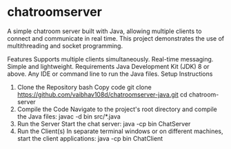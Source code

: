 # chatroomserver
A simple chatroom server built with Java, allowing multiple clients to connect and communicate in real time. This project demonstrates the use of multithreading and socket programming.

Features
Supports multiple clients simultaneously.
Real-time messaging.
Simple and lightweight.
Requirements
Java Development Kit (JDK) 8 or above.
Any IDE or command line to run the Java files.
Setup Instructions
1. Clone the Repository
bash
Copy code
git clone https://github.com/vaibhav108d/chatroomserver-java.git
cd chatroom-server
2. Compile the Code
Navigate to the project's root directory and compile the Java files:
javac -d bin src/*.java
3. Run the Server
Start the chat server:
java -cp bin ChatServer
4. Run the Client(s)
In separate terminal windows or on different machines, start the client applications:
java -cp bin ChatClient
